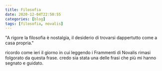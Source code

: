 ```yaml
---
title: Filosofia
date: 2020-12-04T22:50:55
categories: [blog]
tags: [filosofia, novalis]
---
```


"A rigore la filosofia è nostalgia, il desiderio di trovarsi dappertutto come a casa propria."

ricordo come ieri il giorno in cui leggendo i Frammenti di Novalis rimasi folgorato da questa frase. credo sia stata una delle frasi che più mi hanno segnato e guidato.
